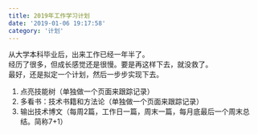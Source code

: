 ```yaml
---
title: 2019年工作学习计划
date: '2019-01-06 19:17:58'
category: '计划'
---
```



从大学本科毕业后，出来工作已经一年半了。  
经历了很多，但成长感觉还是很慢。要是再这样下去，就没救了。  
最好，还是拟定一个计划，然后一步步实现下去。

<!-- more -->

1. 点亮技能树（单独做一个页面来跟踪记录）
2. 多看书：技术书籍和方法论（单独做一个页面来跟踪记录）
3. 输出技术博文（每周2篇，工作日一篇，周末一篇，每月底最后一个周末总结。简称7+1）
